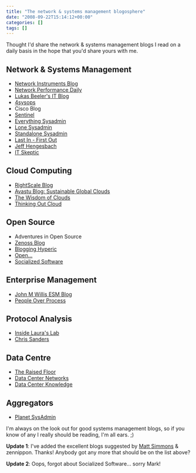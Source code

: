 ```yaml
---
title: "The network & systems management blogosphere"
date: "2008-09-22T15:14:12+00:00"
categories: []
tags: []
---
```


Thought I'd share the network &amp; systems management blogs I read on a daily basis in the hope that you'd share yours with me.
<h2>Network &amp; Systems Management</h2>
<ul>
	<li><a href="http://www.networkinstruments.com/blog/">Network Instruments Blog</a></li>
	<li><a href="http://www.networkperformancedaily.com/" target="_blank">Network Performance Daily</a></li>
	<li><a href="http://web.archive.org/web/20140817143458/http://projectdream.org/wordpress/" target="_blank">Lukas Beeler's IT Blog</a></li>
	<li><a href="http://4sysops.com/" target="_blank">4sysops</a></li>
	<li>Cisco Blog</li>
	<li><a href="http://www.secure-eserver.com/" target="_blank">Sentinel</a></li>
	<li><a href="http://everythingsysadmin.com/" target="_blank">Everything Sysadmin</a></li>
	<li><a href="http://lonesysadmin.net/">Lone Sysadmin</a></li>
	<li><a href="http://standalone-sysadmin.blogspot.com/">Standalone Sysadmin</a></li>
	<li><a href="http://lastinfirstout.blogspot.com/">Last In -  First Out</a></li>
	<li><a href="http://jeffhengesbach.blogspot.com/">Jeff Hengesbach</a></li>
	<li><a href="http://www.itskeptic.org/">IT Skeptic</a></li>
</ul>
<h2>Cloud Computing</h2>
<ul>
	<li><a href="http://blog.rightscale.com/" target="_blank">RightScale Blog</a></li>
	<li><a href="http://tarrysingh.blogspot.com/" target="_blank">Avastu Blog: Sustainable Global Clouds</a></li>
	<li><a href="http://blog.jamesurquhart.com/" target="_blank">The Wisdom of Clouds</a></li>
	<li><a href="http://gevaperry.typepad.com/main/" target="_blank">Thinking Out Cloud</a></li>
</ul>
<h2>Open Source</h2>
<ul>
	<li> Adventures in Open Source</li>
	<li><a href="http://blog.zenoss.com/" target="_blank">Zenoss Blog</a></li>
	<li><a href="http://www.hyperic.com/blog/hyperic" target="_blank">Blogging Hyperic</a></li>
	<li><a href="http://opendotdotdot.blogspot.com/">Open...</a></li>
	<li><a href="http://socializedsoftware.com/">Socialized Software</a></li>
</ul>
<h2>Enterprise Management</h2>
<ul>
	<li><a href="http://www.johnmwillis.com/" target="_blank">John M Willis ESM Blog</a></li>
	<li><a href="http://www.redmonk.com/cote" target="_blank">People Over Process</a></li>
</ul>
<h2>Protocol Analysis</h2>
<ul>
	<li><a href="http://laurachappell.blogspot.com/">Inside Laura's Lab</a></li>
	<li><a href="http://www.chrissanders.org/" target="_blank">Chris Sanders</a></li>
</ul>
<h2>Data Centre</h2>
<ul>
	<li><a href="http://theraisedfloor.typepad.com/blog/" target="_blank">The Raised Floor</a></li>
	<li><a href="http://blogs.cisco.com/datacenter" target="_blank">Data Center Networks</a></li>
	<li><a href="http://www.datacenterknowledge.com/" target="_blank">Data Center Knowledge</a></li>
</ul>
<h2>Aggregators</h2>
<ul>
	<li><a href="http://planetsysadmin.com/">Planet SysAdmin</a></li>
</ul>
I'm always on the look out for good systems management blogs, so if you know of any I really should be reading, I'm all ears. ;)

<strong>Update 1</strong>: I've added the excellent blogs suggested by <a href="http://standalone-sysadmin.blogspot.com/">Matt Simmons</a> &amp; zennippon. Thanks! Anybody got any more that should be on the list above?

<strong>Update 2</strong>: Oops, forgot about Socialized Software... sorry Mark!

